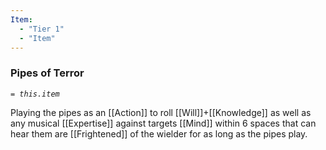 ```yaml
---
Item:
  - "Tier 1"
  - "Item"
---
```

### Pipes of Terror
_`= this.item`_ 

Playing the pipes as an [[Action]] to roll [[Will]]+[[Knowledge]] as well as any musical [[Expertise]] against targets [[Mind]] within 6 spaces that can hear them are [[Frightened]] of the wielder for as long as the pipes play.